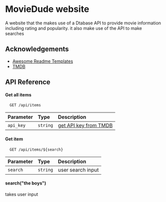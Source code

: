 
# MovieDude website

A website that the makes use of a Dtabase API to provide movie information including rating and popularity. it also make use of the API to make searches 


## Acknowledgements

 - [Awesome Readme Templates](https://awesomeopensource.com/project/elangosundar/awesome-README-templates)
- [TMDB](https://www.themoviedb.org/)


## API Reference

#### Get all items

```http
  GET /api/items
```

| Parameter | Type     | Description                |
| :-------- | :------- | :------------------------- |
| `api_key` | `string` | [get API key from TMDB](https://developer.themoviedb.org/docs) |

#### Get item

```http
  GET /api/items/${search}
```

| Parameter | Type     | Description                       |
| :-------- | :------- | :-------------------------------- |
| `search`  | `string` | user search input |

#### search("the boys")

takes user input 

